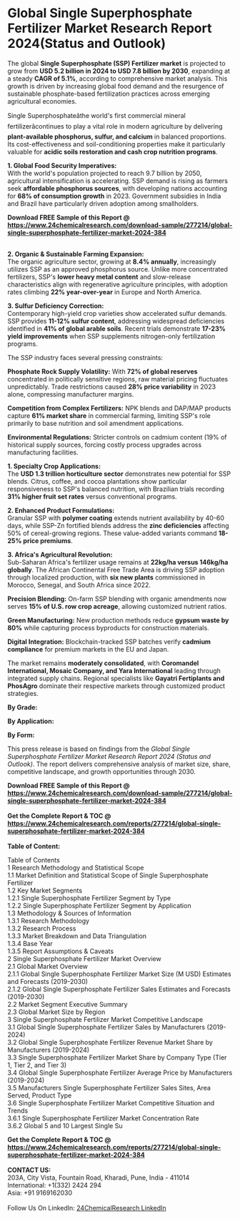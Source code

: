 <h1>Global Single Superphosphate Fertilizer Market Research Report 2024(Status and Outlook)</h1><p>The global <strong>Single Superphosphate (SSP) Fertilizer market</strong> is projected to grow from <strong>USD 5.2 billion in 2024 to USD 7.8 billion by 2030</strong>, expanding at a steady <strong>CAGR of 5.1%</strong>, according to comprehensive market analysis. This growth is driven by increasing global food demand and the resurgence of sustainable phosphate-based fertilization practices across emerging agricultural economies.</p><p>Single Superphosphateâthe world's first commercial mineral fertilizerâcontinues to play a vital role in modern agriculture by delivering <strong>plant-available phosphorus, sulfur, and calcium</strong> in balanced proportions. Its cost-effectiveness and soil-conditioning properties make it particularly valuable for <strong>acidic soils restoration and cash crop nutrition programs</strong>.</p><p><strong>1. Global Food Security Imperatives:</strong><br>
With the world's population projected to reach 9.7 billion by 2050, agricultural intensification is accelerating. SSP demand is rising as farmers seek <strong>affordable phosphorus sources</strong>, with developing nations accounting for <strong>68% of consumption growth</strong> in 2023. Government subsidies in India and Brazil have particularly driven adoption among smallholders.</p><div><b>Download FREE Sample of this Report @ 
            <a href="https://www.24chemicalresearch.com/download-sample/277214/global-single-superphosphate-fertilizer-market-2024-384">
            https://www.24chemicalresearch.com/download-sample/277214/global-single-superphosphate-fertilizer-market-2024-384</a></b></div><br><p><strong>2. Organic &amp; Sustainable Farming Expansion:</strong><br>
The organic agriculture sector, growing at <strong>8.4% annually</strong>, increasingly utilizes SSP as an approved phosphorus source. Unlike more concentrated fertilizers, SSP's <strong>lower heavy metal content</strong> and slow-release characteristics align with regenerative agriculture principles, with adoption rates climbing <strong>22% year-over-year</strong> in Europe and North America.</p><p><strong>3. Sulfur Deficiency Correction:</strong><br>
Contemporary high-yield crop varieties show accelerated sulfur demands. SSP provides <strong>11-12% sulfur content</strong>, addressing widespread deficiencies identified in <strong>41% of global arable soils</strong>. Recent trials demonstrate <strong>17-23% yield improvements</strong> when SSP supplements nitrogen-only fertilization programs.</p><p>The SSP industry faces several pressing constraints:</p><p><strong>Phosphate Rock Supply Volatility:</strong> With <strong>72% of global reserves</strong> concentrated in politically sensitive regions, raw material pricing fluctuates unpredictably. Trade restrictions caused <strong>28% price variability</strong> in 2023 alone, compressing manufacturer margins.</p><p><strong>Competition from Complex Fertilizers:</strong> NPK blends and DAP/MAP products capture <strong>61% market share</strong> in commercial farming, limiting SSP's role primarily to base nutrition and soil amendment applications.</p><p><strong>Environmental Regulations:</strong> Stricter controls on cadmium content (19% of historical supply sources, forcing costly process upgrades across manufacturing facilities.</p><p><strong>1. Specialty Crop Applications:</strong><br>
The <strong>USD 1.3 trillion horticulture sector</strong> demonstrates new potential for SSP blends. Citrus, coffee, and cocoa plantations show particular responsiveness to SSP's balanced nutrition, with Brazilian trials recording <strong>31% higher fruit set rates</strong> versus conventional programs.</p><p><strong>2. Enhanced Product Formulations:</strong><br>
Granular SSP with <strong>polymer coating</strong> extends nutrient availability by 40-60 days, while SSP-Zn fortified blends address the <strong>zinc deficiencies</strong> affecting 50% of cereal-growing regions. These value-added variants command <strong>18-25% price premiums</strong>.</p><p><strong>3. Africa's Agricultural Revolution:</strong><br>
Sub-Saharan Africa's fertilizer usage remains at <strong>22kg/ha versus 146kg/ha globally</strong>. The African Continental Free Trade Area is driving SSP adoption through localized production, with <strong>six new plants</strong> commissioned in Morocco, Senegal, and South Africa since 2022.</p><p><strong>Precision Blending:</strong> On-farm SSP blending with organic amendments now serves <strong>15% of U.S. row crop acreage</strong>, allowing customized nutrient ratios.</p><p><strong>Green Manufacturing:</strong> New production methods reduce <strong>gypsum waste by 80%</strong> while capturing process byproducts for construction materials.</p><p><strong>Digital Integration:</strong> Blockchain-tracked SSP batches verify <strong>cadmium compliance</strong> for premium markets in the EU and Japan.</p><p>The market remains <strong>moderately consolidated</strong>, with <strong>Coromandel International, Mosaic Company, and Yara International</strong> leading through integrated supply chains. Regional specialists like <strong>Gayatri Fertiplants and PhosAgro</strong> dominate their respective markets through customized product strategies.</p><p><strong>By Grade:</strong></p><p><strong>By Application:</strong></p><p><strong>By Form:</strong></p><p>This press release is based on findings from the <em>Global Single Superphosphate Fertilizer Market Research Report 2024 (Status and Outlook)</em>. The report delivers comprehensive analysis of market size, share, competitive landscape, and growth opportunities through 2030.</p><div><b>Download FREE Sample of this Report @ 
            <a href="https://www.24chemicalresearch.com/download-sample/277214/global-single-superphosphate-fertilizer-market-2024-384">
            https://www.24chemicalresearch.com/download-sample/277214/global-single-superphosphate-fertilizer-market-2024-384</a></b></div><br><div><b>Get the Complete Report & TOC @ 
            <a href="https://www.24chemicalresearch.com/reports/277214/global-single-superphosphate-fertilizer-market-2024-384">
            https://www.24chemicalresearch.com/reports/277214/global-single-superphosphate-fertilizer-market-2024-384</a></b></div><br>
            <b>Table of Content:</b><p>Table of Contents<br />
1 Research Methodology and Statistical Scope<br />
1.1 Market Definition and Statistical Scope of Single Superphosphate Fertilizer<br />
1.2 Key Market Segments<br />
1.2.1 Single Superphosphate Fertilizer Segment by Type<br />
1.2.2 Single Superphosphate Fertilizer Segment by Application<br />
1.3 Methodology & Sources of Information<br />
1.3.1 Research Methodology<br />
1.3.2 Research Process<br />
1.3.3 Market Breakdown and Data Triangulation<br />
1.3.4 Base Year<br />
1.3.5 Report Assumptions & Caveats<br />
2 Single Superphosphate Fertilizer Market Overview<br />
2.1 Global Market Overview<br />
2.1.1 Global Single Superphosphate Fertilizer Market Size (M USD) Estimates and Forecasts (2019-2030)<br />
2.1.2 Global Single Superphosphate Fertilizer Sales Estimates and Forecasts (2019-2030)<br />
2.2 Market Segment Executive Summary<br />
2.3 Global Market Size by Region<br />
3 Single Superphosphate Fertilizer Market Competitive Landscape<br />
3.1 Global Single Superphosphate Fertilizer Sales by Manufacturers (2019-2024)<br />
3.2 Global Single Superphosphate Fertilizer Revenue Market Share by Manufacturers (2019-2024)<br />
3.3 Single Superphosphate Fertilizer Market Share by Company Type (Tier 1, Tier 2, and Tier 3)<br />
3.4 Global Single Superphosphate Fertilizer Average Price by Manufacturers (2019-2024)<br />
3.5 Manufacturers Single Superphosphate Fertilizer Sales Sites, Area Served, Product Type<br />
3.6 Single Superphosphate Fertilizer Market Competitive Situation and Trends<br />
3.6.1 Single Superphosphate Fertilizer Market Concentration Rate<br />
3.6.2 Global 5 and 10 Largest Single Su</p><div><b>Get the Complete Report & TOC @ 
            <a href="https://www.24chemicalresearch.com/reports/277214/global-single-superphosphate-fertilizer-market-2024-384">
            https://www.24chemicalresearch.com/reports/277214/global-single-superphosphate-fertilizer-market-2024-384</a></b></div><br><b>CONTACT US:</b><br>
            203A, City Vista, Fountain Road, Kharadi, Pune, India - 411014<br>
            International: +1(332) 2424 294<br>
            Asia: +91 9169162030 <br><br>
            Follow Us On LinkedIn: <a href="https://www.linkedin.com/company/24chemicalresearch/">24ChemicalResearch LinkedIn</a>